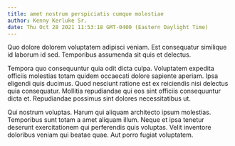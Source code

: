 ```yaml
---
title: amet nostrum perspiciatis cumque molestiae
author: Kenny Kerluke Sr.
date: Thu Oct 28 2021 11:53:18 GMT-0400 (Eastern Daylight Time)
---
```

Quo dolore dolorem voluptatem adipisci veniam. Est consequatur similique id laborum id sed. Temporibus assumenda sit quis et delectus.

 Tempora quo consequuntur quia odit dicta culpa. Voluptatem expedita officiis molestias totam quidem occaecati dolore sapiente aperiam. Ipsa eligendi quis ducimus. Quod nesciunt ratione est ex reiciendis nisi delectus quia consequatur. Mollitia repudiandae qui eos sint officiis consequuntur dicta et. Repudiandae possimus sint dolores necessitatibus ut.

 Qui nostrum voluptas. Harum qui aliquam architecto ipsum molestias. Temporibus sunt totam a amet aliquam illum. Neque et ipsa tenetur deserunt exercitationem qui perferendis quis voluptas. Velit inventore doloribus veniam qui beatae quae. Aut porro fugiat voluptatem.